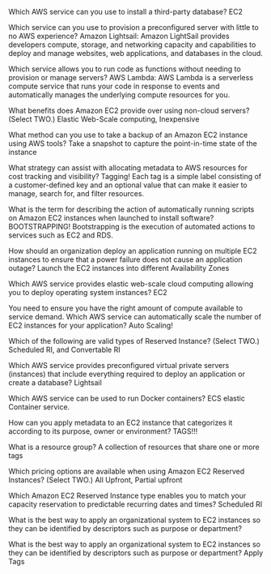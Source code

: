 Which AWS service can you use to install a third-party database?
EC2

Which service can you use to provision a preconfigured server with little to no AWS experience?
Amazon Lightsail: Amazon LightSail provides developers compute, storage, and networking capacity and capabilities to deploy and manage websites, web applications, and databases in the cloud.

Which service allows you to run code as functions without needing to provision or manage servers?
AWS Lambda: AWS Lambda is a serverless compute service that runs your code in response to events and automatically manages the underlying compute resources for you.

What benefits does Amazon EC2 provide over using non-cloud servers? (Select TWO.)
Elastic Web-Scale computing, Inexpensive

What method can you use to take a backup of an Amazon EC2 instance using AWS tools?
Take a snapshot to capture the point-in-time state of the instance

What strategy can assist with allocating metadata to AWS resources for cost tracking and visibility?
Tagging!  Each tag is a simple label consisting of a customer-defined key and an optional value that can make it easier to manage, search for, and filter resources.

What is the term for describing the action of automatically running scripts on Amazon EC2 instances when launched to install software?
BOOTSTRAPPING! Bootstrapping is the execution of automated actions to services such as EC2 and RDS.

How should an organization deploy an application running on multiple EC2 instances to ensure that a power failure does not cause an application outage?
Launch the EC2 instances into different Availability Zones

Which AWS service provides elastic web-scale cloud computing allowing you to deploy operating system instances?
EC2

You need to ensure you have the right amount of compute available to service demand. Which AWS service can automatically scale the number of EC2 instances for your application?
Auto Scaling!

Which of the following are valid types of Reserved Instance? (Select TWO.)
Scheduled RI, and Convertable RI

Which AWS service provides preconfigured virtual private servers (instances) that include everything required to deploy an application or create a database?
Lightsail

Which AWS service can be used to run Docker containers?
ECS  elastic Container service.

How can you apply metadata to an EC2 instance that categorizes it according to its purpose, owner or environment?
TAGS!!!

What is a resource group?
A collection of resources that share one or more tags

Which pricing options are available when using Amazon EC2 Reserved Instances? (Select TWO.)
All Upfront,  Partial upfront

Which Amazon EC2 Reserved Instance type enables you to match your capacity reservation to predictable recurring dates and times?
Scheduled RI

What is the best way to apply an organizational system to EC2 instances so they can be identified by descriptors such as purpose or department?

What is the best way to apply an organizational system to EC2 instances so they can be identified by descriptors such as purpose or department?
Apply Tags




















